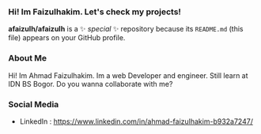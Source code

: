 ### Hi! Im Faizulhakim. Let's check my projects!

**afaizulh/afaizulh** is a ✨ _special_ ✨ repository because its `README.md` (this file) appears on your GitHub profile.

### About Me

Hi! Im Ahmad Faizulhakim. Im a web Developer and engineer. Still learn at IDN BS Bogor. Do you wanna collaborate with me?

### Social Media
- LinkedIn : https://www.linkedin.com/in/ahmad-faizulhakim-b932a7247/

